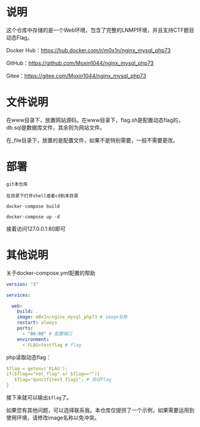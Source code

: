 # 说明

这个仓库中存储的是一个Web环境，包含了完整的LNMP环境，并且支持CTF题目动态Flag。

Docker Hub：https://hub.docker.com/r/m0x1n/nginx_mysql_php73

GitHub：https://github.com/Moxin1044/nginx_mysql_php73

Gitee：https://gitee.com/Moxin1044/nginx_mysql_php73

# 文件说明

在www目录下，放置网站源码。在www目录下，flag.sh是配置动态flag的，db.sql是数据库文件，其余则为网站文件。

在_file目录下，放置的是配置文件，如果不是特别需要，一般不需要更改。

# 部署

`git本仓库`

`在目录下打开shell或者cd到本目录`

`docker-compose build`

`docker-compose up -d`

接着访问127.0.0.1:80即可

# 其他说明

关于docker-compose.yml配置的帮助

```yaml
version: "3"

services:

  web:
    build: .
    image: m0x1n/nginx_mysql_php73 # image名称
    restart: always
    ports:
      - "80:80" # 配置端口
    environment:
      - FLAG=testflag # flag 
```



php读取动态flag：

```yaml
$flag = getenv('FLAG');
if($flag=="not_flag" or $flag==""){
   $flag="qsnctf{test_flag}"; # 测试flag
}
```

接下来就可以输出`$flag`了。

如果您有其他问题，可以选择联系我。本仓库仅提供了一个示例，如果需要运用到使用环境，请修改image名称以免冲突。